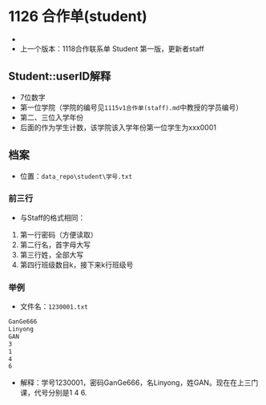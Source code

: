 # 1126 合作单(student)
- 
- 上一个版本：1118合作联系单 Student 第一版，更新者staff

## Student::userID解释

- 7位数字
- 第一位学院（学院的编号见`1115v1合作单(staff).md`中教授的学员编号）
- 第二、三位入学年份
- 后面的作为学生计数，该学院该入学年份第一位学生为xxx0001

## 档案

- 位置：`data_repo\student\学号.txt`

### 前三行

- 与Staff的格式相同：
1. 第一行密码（方便读取）
2. 第二行名，首字母大写
3. 第三行姓，全部大写
4. 第四行班级数目k，接下来k行班级号

### 举例

- 文件名：`1230001.txt`

```txt
GanGe666
Linyong
GAN
3
1
4
6
```

- 解释：学号1230001，密码GanGe666，名Linyong，姓GAN。现在在上三门课，代号分别是1 4 6.